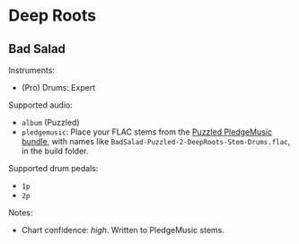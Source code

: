 # Deep Roots

## Bad Salad

Instruments:

  * (Pro) Drums: Expert

Supported audio:

  * `album` (Puzzled)
  * `pledgemusic`: Place your FLAC stems from the 
    [Puzzled PledgeMusic bundle](http://www.pledgemusic.com/projects/badsalad2013),
    with names like `BadSalad-Puzzled-2-DeepRoots-Stem-Drums.flac`,
    in the build folder.

Supported drum pedals:

  * `1p`
  * `2p`

Notes:

  * Chart confidence: *high*. Written to PledgeMusic stems.
